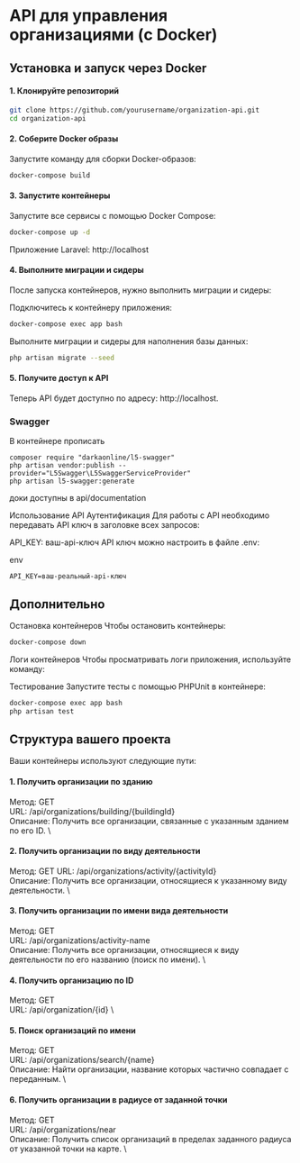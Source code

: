 # API для управления организациями (с Docker)

## Установка и запуск через Docker
#### 1. Клонируйте репозиторий

```bash
git clone https://github.com/yourusername/organization-api.git
cd organization-api
```

#### 2. Соберите Docker образы
Запустите команду для сборки Docker-образов:

```bash
docker-compose build
```
#### 3. Запустите контейнеры
Запустите все сервисы с помощью Docker Compose:

```bash
docker-compose up -d
```

Приложение Laravel: http://localhost

#### 4. Выполните миграции и сидеры
После запуска контейнеров, нужно выполнить миграции и сидеры:

Подключитесь к контейнеру приложения:

```bash
docker-compose exec app bash
```

Выполните миграции и сидеры для наполнения базы данных:

```bash
php artisan migrate --seed
```

#### 5. Получите доступ к API
Теперь API будет доступно по адресу: http://localhost.

### Swagger

В контейнере прописать

```
composer require "darkaonline/l5-swagger"
php artisan vendor:publish --provider="L5Swagger\L5SwaggerServiceProvider"
php artisan l5-swagger:generate
```

доки доступны в api/documentation

Использование API
Аутентификация
Для работы с API необходимо передавать API ключ в заголовке всех запросов:

API_KEY: ваш-api-ключ
API ключ можно настроить в файле .env:

env
```
API_KEY=ваш-реальный-api-ключ
```

## Дополнительно
Остановка контейнеров
Чтобы остановить контейнеры:

```bash
docker-compose down
```

Логи контейнеров
Чтобы просматривать логи приложения, используйте команду:

Тестирование
Запустите тесты с помощью PHPUnit в контейнере:

```bash
docker-compose exec app bash
php artisan test
```

## Структура вашего проекта
Ваши контейнеры используют следующие пути:

#### 1. Получить организации по зданию
Метод: GET \
URL: /api/organizations/building/{buildingId} \
Описание: Получить все организации, связанные с указанным зданием по его ID. \

#### 2. Получить организации по виду деятельности
Метод: GET
URL: /api/organizations/activity/{activityId} \
Описание: Получить все организации, относящиеся к указанному виду деятельности. \

#### 3. Получить организации по имени вида деятельности
Метод: GET \
URL: /api/organizations/activity-name \
Описание: Получить все организации, относящиеся к виду деятельности по его названию (поиск по имени). \

#### 4. Получить организацию по ID
Метод: GET \
URL: /api/organization/{id} \

#### 5. Поиск организаций по имени
Метод: GET \
URL: /api/organizations/search/{name} \
Описание: Найти организации, название которых частично совпадает с переданным. \

#### 6. Получить организации в радиусе от заданной точки
Метод: GET \
URL: /api/organizations/near \
Описание: Получить список организаций в пределах заданного радиуса от указанной точки на карте. \


